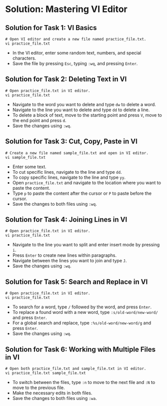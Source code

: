 # Solution: Mastering VI Editor

## Solution for Task 1: VI Basics
```shell
# Open VI editor and create a new file named practice_file.txt.
vi practice_file.txt
```
- In the VI editor, enter some random text, numbers, and special characters.
- Save the file by pressing `Esc`, typing `:wq`, and pressing `Enter`.

## Solution for Task 2: Deleting Text in VI
```shell
# Open practice_file.txt in VI editor.
vi practice_file.txt
```
- Navigate to the word you want to delete and type `dw` to delete a word.
- Navigate to the line you want to delete and type `dd` to delete a line.
- To delete a block of text, move to the starting point and press `V`, move to the end point and press `d`.
- Save the changes using `:wq`.

## Solution for Task 3: Cut, Copy, Paste in VI
```shell
# Create a new file named sample_file.txt and open in VI editor.
vi sample_file.txt
```
- Enter some text.
- To cut specific lines, navigate to the line and type `dd`.
- To copy specific lines, navigate to the line and type `yy`.
- Open `practice_file.txt` and navigate to the location where you want to paste the content.
- Type `p` to paste the content after the cursor or `P` to paste before the cursor.
- Save the changes to both files using `:wq`.

## Solution for Task 4: Joining Lines in VI
```shell
# Open practice_file.txt in VI editor.
vi practice_file.txt
```
- Navigate to the line you want to split and enter insert mode by pressing `i`.
- Press `Enter` to create new lines within paragraphs.
- Navigate between the lines you want to join and type `J`.
- Save the changes using `:wq`.

## Solution for Task 5: Search and Replace in VI
```shell
# Open practice_file.txt in VI editor.
vi practice_file.txt
```
- To search for a word, type `/` followed by the word, and press `Enter`.
- To replace a found word with a new word, type `:s/old-word/new-word/` and press `Enter`.
- For a global search and replace, type `:%s/old-word/new-word/g` and press `Enter`.
- Save the changes using `:wq`.

## Solution for Task 6: Working with Multiple Files in VI
```shell
# Open both practice_file.txt and sample_file.txt in VI editor.
vi practice_file.txt sample_file.txt
```
- To switch between the files, type `:n` to move to the next file and `:N` to move to the previous file.
- Make the necessary edits in both files.
- Save the changes to both files using `:wa`.
